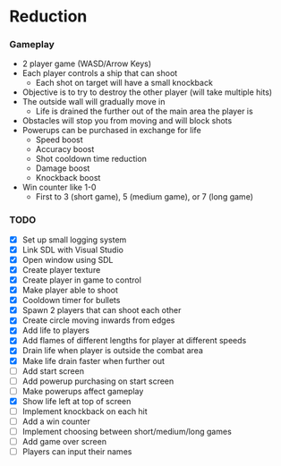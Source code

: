 # Reduction

### Gameplay
- 2 player game (WASD/Arrow Keys)
- Each player controls a ship that can shoot
    - Each shot on target will have a small knockback
- Objective is to try to destroy the other player (will take multiple hits)
- The outside wall will gradually move in
    - Life is drained the further out of the main area the player is
- Obstacles will stop you from moving and will block shots
- Powerups can be purchased in exchange for life
    - Speed boost
    - Accuracy boost
    - Shot cooldown time reduction
    - Damage boost
    - Knockback boost
- Win counter like 1-0
    - First to 3 (short game), 5 (medium game), or 7 (long game)

### TODO
- [x] Set up small logging system
- [x] Link SDL with Visual Studio
- [x] Open window using SDL
- [x] Create player texture
- [x] Create player in game to control
- [x] Make player able to shoot
- [x] Cooldown timer for bullets
- [x] Spawn 2 players that can shoot each other
- [x] Create circle moving inwards from edges
- [x] Add life to players
- [x] Add flames of different lengths for player at different speeds
- [x] Drain life when player is outside the combat area
- [x] Make life drain faster when further out
- [ ] Add start screen
- [ ] Add powerup purchasing on start screen
- [ ] Make powerups affect gameplay
- [x] Show life left at top of screen
- [ ] Implement knockback on each hit
- [ ] Add a win counter
- [ ] Implement choosing between short/medium/long games
- [ ] Add game over screen
- [ ] Players can input their names

